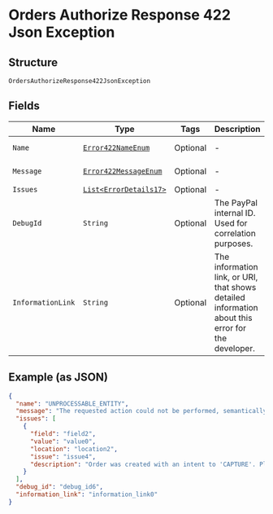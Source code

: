 
# Orders Authorize Response 422 Json Exception

## Structure

`OrdersAuthorizeResponse422JsonException`

## Fields

| Name | Type | Tags | Description | Getter | Setter |
|  --- | --- | --- | --- | --- | --- |
| `Name` | [`Error422NameEnum`](../../doc/models/error-422-name-enum.md) | Optional | - | Error422NameEnum getName() | setName(Error422NameEnum name) |
| `Message` | [`Error422MessageEnum`](../../doc/models/error-422-message-enum.md) | Optional | - | Error422MessageEnum getMessageField() | setMessageField(Error422MessageEnum messageField) |
| `Issues` | [`List<ErrorDetails17>`](../../doc/models/error-details-17.md) | Optional | - | List<ErrorDetails17> getIssues() | setIssues(List<ErrorDetails17> issues) |
| `DebugId` | `String` | Optional | The PayPal internal ID. Used for correlation purposes. | String getDebugId() | setDebugId(String debugId) |
| `InformationLink` | `String` | Optional | The information link, or URI, that shows detailed information about this error for the developer. | String getInformationLink() | setInformationLink(String informationLink) |

## Example (as JSON)

```json
{
  "name": "UNPROCESSABLE_ENTITY",
  "message": "The requested action could not be performed, semantically incorrect, or failed business validation.",
  "issues": [
    {
      "field": "field2",
      "value": "value0",
      "location": "location2",
      "issue": "issue4",
      "description": "Order was created with an intent to 'CAPTURE'. Please use v2/checkout/orders/order_id/capture to complete the transaction or alternately Create an order with an intent of 'AUTHORIZE'."
    }
  ],
  "debug_id": "debug_id6",
  "information_link": "information_link0"
}
```

